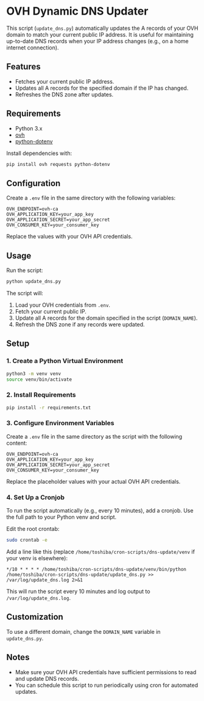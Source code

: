 # OVH Dynamic DNS Updater

This script (`update_dns.py`) automatically updates the A records of your OVH domain to match your current public IP address. It is useful for maintaining up-to-date DNS records when your IP address changes (e.g., on a home internet connection).

## Features

- Fetches your current public IP address.
- Updates all A records for the specified domain if the IP has changed.
- Refreshes the DNS zone after updates.

## Requirements

- Python 3.x
- [ovh](https://pypi.org/project/ovh/)
- [python-dotenv](https://pypi.org/project/python-dotenv/)

Install dependencies with:

```bash
pip install ovh requests python-dotenv
```

## Configuration

Create a `.env` file in the same directory with the following variables:

```
OVH_ENDPOINT=ovh-ca
OVH_APPLICATION_KEY=your_app_key
OVH_APPLICATION_SECRET=your_app_secret
OVH_CONSUMER_KEY=your_consumer_key
```

Replace the values with your OVH API credentials.

## Usage

Run the script:

```bash
python update_dns.py
```

The script will:

1. Load your OVH credentials from `.env`.
2. Fetch your current public IP.
3. Update all A records for the domain specified in the script (`DOMAIN_NAME`).
4. Refresh the DNS zone if any records were updated.

## Setup

### 1. Create a Python Virtual Environment

```bash
python3 -m venv venv
source venv/bin/activate
```

### 2. Install Requirements

```bash
pip install -r requirements.txt
```

### 3. Configure Environment Variables

Create a `.env` file in the same directory as the script with the following content:

```
OVH_ENDPOINT=ovh-ca
OVH_APPLICATION_KEY=your_app_key
OVH_APPLICATION_SECRET=your_app_secret
OVH_CONSUMER_KEY=your_consumer_key
```

Replace the placeholder values with your actual OVH API credentials.

### 4. Set Up a Cronjob

To run the script automatically (e.g., every 10 minutes), add a cronjob. Use the full path to your Python venv and script.

Edit the root crontab:

```bash
sudo crontab -e
```

Add a line like this (replace `/home/toshiba/cron-scripts/dns-update/venv` if your venv is elsewhere):

```
*/10 * * * * /home/toshiba/cron-scripts/dns-update/venv/bin/python /home/toshiba/cron-scripts/dns-update/update_dns.py >> /var/log/update_dns.log 2>&1
```

This will run the script every 10 minutes and log output to `/var/log/update_dns.log`.

## Customization

To use a different domain, change the `DOMAIN_NAME` variable in `update_dns.py`.

## Notes

- Make sure your OVH API credentials have sufficient permissions to read and update DNS records.
- You can schedule this script to run periodically using cron for automated updates.

